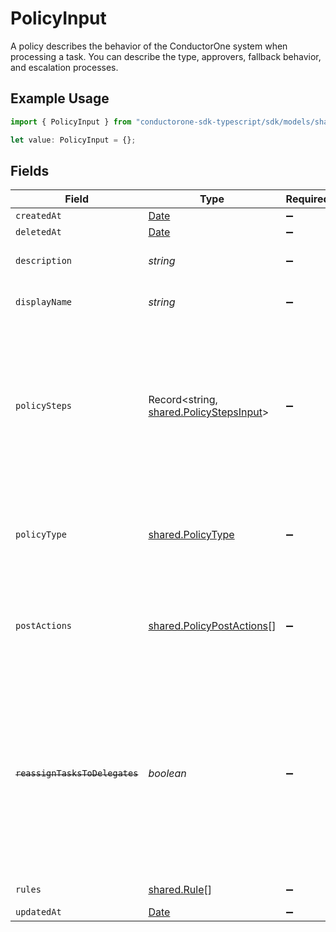 # PolicyInput

A policy describes the behavior of the ConductorOne system when processing a task. You can describe the type, approvers, fallback behavior, and escalation processes.

## Example Usage

```typescript
import { PolicyInput } from "conductorone-sdk-typescript/sdk/models/shared";

let value: PolicyInput = {};
```

## Fields

| Field                                                                                                                                                                   | Type                                                                                                                                                                    | Required                                                                                                                                                                | Description                                                                                                                                                             |
| ----------------------------------------------------------------------------------------------------------------------------------------------------------------------- | ----------------------------------------------------------------------------------------------------------------------------------------------------------------------- | ----------------------------------------------------------------------------------------------------------------------------------------------------------------------- | ----------------------------------------------------------------------------------------------------------------------------------------------------------------------- |
| `createdAt`                                                                                                                                                             | [Date](https://developer.mozilla.org/en-US/docs/Web/JavaScript/Reference/Global_Objects/Date)                                                                           | :heavy_minus_sign:                                                                                                                                                      | N/A                                                                                                                                                                     |
| `deletedAt`                                                                                                                                                             | [Date](https://developer.mozilla.org/en-US/docs/Web/JavaScript/Reference/Global_Objects/Date)                                                                           | :heavy_minus_sign:                                                                                                                                                      | N/A                                                                                                                                                                     |
| `description`                                                                                                                                                           | *string*                                                                                                                                                                | :heavy_minus_sign:                                                                                                                                                      | The description of the Policy.                                                                                                                                          |
| `displayName`                                                                                                                                                           | *string*                                                                                                                                                                | :heavy_minus_sign:                                                                                                                                                      | The display name of the Policy.                                                                                                                                         |
| `policySteps`                                                                                                                                                           | Record<string, [shared.PolicyStepsInput](../../../sdk/models/shared/policystepsinput.md)>                                                                               | :heavy_minus_sign:                                                                                                                                                      | A map of string(policy type) to steps in a policy. This structure is leftover from a previous design, and should only ever have one key->value set.                     |
| `policyType`                                                                                                                                                            | [shared.PolicyType](../../../sdk/models/shared/policytype.md)                                                                                                           | :heavy_minus_sign:                                                                                                                                                      | Indicates the type of this policy. Can also be used to get the value from policySteps.                                                                                  |
| `postActions`                                                                                                                                                           | [shared.PolicyPostActions](../../../sdk/models/shared/policypostactions.md)[]                                                                                           | :heavy_minus_sign:                                                                                                                                                      | An array of actions (ordered) to take place after a policy completes processing.                                                                                        |
| ~~`reassignTasksToDelegates`~~                                                                                                                                          | *boolean*                                                                                                                                                               | :heavy_minus_sign:                                                                                                                                                      | : warning: ** DEPRECATED **: This will be removed in a future release, please migrate away from it as soon as possible.<br/><br/>Deprecated. Use setting in policy step instead |
| `rules`                                                                                                                                                                 | [shared.Rule](../../../sdk/models/shared/rule.md)[]                                                                                                                     | :heavy_minus_sign:                                                                                                                                                      | The rules field.                                                                                                                                                        |
| `updatedAt`                                                                                                                                                             | [Date](https://developer.mozilla.org/en-US/docs/Web/JavaScript/Reference/Global_Objects/Date)                                                                           | :heavy_minus_sign:                                                                                                                                                      | N/A                                                                                                                                                                     |